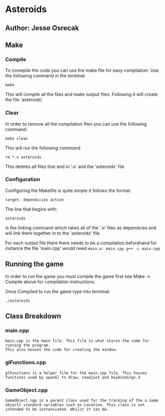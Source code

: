 # Asteroids

## Author: Jesse Osrecak


## Make

### Compile
To comepile the code you can use the make file for easy compilation. Use the following command in the terminal.

`make`

This will compile all the files and make output files. Following it will create the file 'asteroids'.

### Clear
In order to remove all the compilation files you can use the following command:

`make clean`

This will run the following command:

`rm *.o asteroids`

This deletes all files that end in '.o' and the 'asteroids' file

### Configuration
Configuring the Makefile is quite simple it follows the format:

`target: dependicies
    action`

The line that begins with: 

`asteroids` 

Is the linking command which takes all of the '.o' files as dependcies and will link them together in to the 'asteroids' file.

For each output file there there needs to be a compilation beforehand for instance the file 'main.cpp' would need
`main.o: main.cpp
    g++ -c main.cpp`

## Running the game
In order to run the game you must compile the game first see Make -> Compile above for compilation instructions. 

Once Compiled to run the game type into terminal:

 `./asteroids`

## Class Breakdown

### main.cpp
    main.cpp is the main file. This file is what stores the code for running the program.
    This also houses the code for creating the window.

### glFunctions.cpp
    glFunctions is a helper file for the main.cpp file. This houses functions used by openGl to draw, readjust and keybindings.3

### GameObject.cpp
    GameObject.cpp is a parent class used for the tracking of the a Game objects standard variables such as Location. This class is not intended to be instansiated. Whilst it can be.
